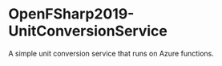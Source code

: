 # OpenFSharp2019-UnitConversionService
A simple unit conversion service that runs on Azure functions.

